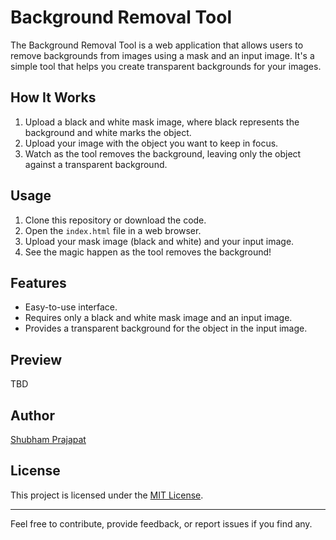 # Background Removal Tool

The Background Removal Tool is a web application that allows users to remove backgrounds from images using a mask and an input image. It's a simple tool that helps you create transparent backgrounds for your images.

## How It Works

1. Upload a black and white mask image, where black represents the background and white marks the object.
2. Upload your image with the object you want to keep in focus.
3. Watch as the tool removes the background, leaving only the object against a transparent background.

## Usage

1. Clone this repository or download the code.
2. Open the `index.html` file in a web browser.
3. Upload your mask image (black and white) and your input image.
4. See the magic happen as the tool removes the background!

## Features

- Easy-to-use interface.
- Requires only a black and white mask image and an input image.
- Provides a transparent background for the object in the input image.

## Preview

TBD

## Author

[Shubham Prajapat](https://github.com/shubham-web)

## License

This project is licensed under the [MIT License](LICENSE).

---

Feel free to contribute, provide feedback, or report issues if you find any.
